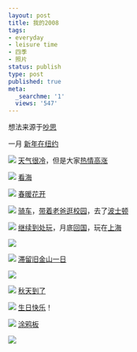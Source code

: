 ```yaml
---
layout: post
title: 我的2008
tags:
- everyday
- leisure time
- 四季
- 照片
status: publish
type: post
published: true
meta:
  _searchme: '1'
  views: '547'
---
```

想法来源于<a href="http://chao4.cn/2008/12/25/my2008-part1/" target="_blank">吵思</a>

一月 <a href="http://azaleasays.com/wp-content/uploads/2010/07/ssl20785.jpg2008/01/06/new-year-new-york/" target="_blank">新年在纽约</a>


![](https://dl.dropboxusercontent.com/u/308058/blogimages/2010/07/jan.jpg)
<a href="http://azaleasays.com/wp-content/uploads/2010/07/ssl20785.jpg2008/02/12/heavy-snow/" target="_blank">天气很冷</a>，但是大家<a href="http://azaleasays.com/wp-content/uploads/2010/07/ssl20785.jpg2008/02/24/thon-for-the-kids/" target="_blank">热情高涨</a>


![](https://dl.dropboxusercontent.com/u/308058/blogimages/2010/07/feb2.jpg)
<a href="http://azaleasays.com/wp-content/uploads/2010/07/ssl20785.jpg2008/03/14/spring-break-tour/" target="_blank">看海</a>


![](https://dl.dropboxusercontent.com/u/308058/blogimages/2010/07/mar2.jpg)
<a href="http://azaleasays.com/wp-content/uploads/2010/07/ssl20785.jpg2008/04/20/recent/" target="_blank">春暖花开</a>


![](http://azaleasays.files.wordpress.com/2008/12/apr.jpg)
<a href="http://azaleasays.com/wp-content/uploads/2010/07/ssl20785.jpg2008/05/08/first-biking-in-2008/" target="_blank">骑车</a>，<a href="老爸来访及Centre County一日游" target="_blank">带着老爸逛校园</a>，去了<a href="http://azaleasays.com/wp-content/uploads/2010/07/ssl20785.jpg2008/05/26/boston-yale/" target="_blank">波士顿</a>


![](http://azaleasays.files.wordpress.com/2008/12/may2.jpg)
<a href="http://azaleasays.com/wp-content/uploads/2010/07/ssl20785.jpg2008/06/16/idling-days/" target="_self">继续到处玩</a>，月底<a href="http://azaleasays.com/wp-content/uploads/2010/07/ssl20785.jpg2008/06/17/travel-plan-back-to-china/" target="_blank">回国</a>，玩在<a href="http://azaleasays.com/wp-content/uploads/2010/07/ssl20785.jpg2008/07/01/in-a-hurry/" target="_blank">上海</a>


![](https://dl.dropboxusercontent.com/u/308058/blogimages/2010/07/jun.jpg)

![](https://dl.dropboxusercontent.com/u/308058/blogimages/2010/07/ssl20785.jpg)
<a href="http://ztpala.com/2008/08/17/half-day-safrancisco/" target="_blank">滞留旧金山一日</a>


![](https://dl.dropboxusercontent.com/u/308058/blogimages/2010/07/aug2.jpg)

![](http://azaleasays.files.wordpress.com/2008/12/sep.jpg)
<a href="http://azaleasays.com/wp-content/uploads/2010/07/ssl20785.jpg2008/10/13/touch-the-fall-biking-canoeing-and-driving/" target="_blank">秋天到了</a>


![](http://azaleasays.files.wordpress.com/2008/12/oct.jpg)
<a href="http://azaleasays.com/wp-content/uploads/2010/07/ssl20785.jpg2008/11/21/23th-birthday/" target="_blank">生日快乐</a>！


![](https://dl.dropboxusercontent.com/u/308058/blogimages/2010/07/nov.jpg)
<a href="http://azaleasays.com/wp-content/uploads/2010/07/ssl20785.jpg2008/12/24/graffiti/" target="_blank">涂鸦板</a>


![](http://azaleasays.files.wordpress.com/2008/12/isurf.jpg)
